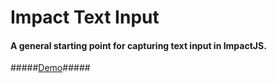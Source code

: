Impact Text Input
=================

#### A general starting point for capturing text input in ImpactJS. ####

#####[Demo](http://commins.ca/impact-text-input/)#####